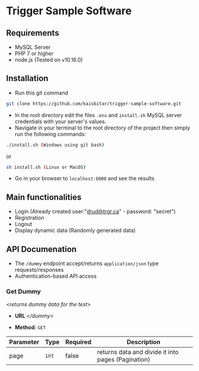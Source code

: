 # Trigger Sample Software

## Requirements

- MySQL Server
- PHP 7 or higher
- node.js (Tested on v10.16.0)

## Installation

- Run this git command
```sh
git clone https://github.com/kaisbitar/trigger-sample-software.git
```
- In the root directory edit the files `.env` and `install.sh` MySQL server credentials with your server's values.
- Navigate in your terminal to the root directory of the project then simply run the following commands:

```sh
./install.sh (Windows using git bash)
```
or
```sh
sh install.sh (Linux or MacOS)
```
- Go in your browser to `localhost:8000` and see the results
## Main functionalities

- Login (Already created user:"drud@trgr.ca" - password: "secret")
- Registration 
- Logout
- Display dynamic data (Randomly generated data)  


## API Documenation

* The `/dummy` endpoint accept/returns `application/json` type requests/responses
* Authentication-based API access

### **Get Dummy**

<_returns dummy data for the test_>

* **URL** <_/dummy_>

* **Method:** `GET`

| Parameter  | Type      | Required | Description                                       |
  | ---------- | --------- | -------- | ------------------------------------------------- |
  | page      | `int`    | false     | returns data and divide it into pages (Pagination) |
